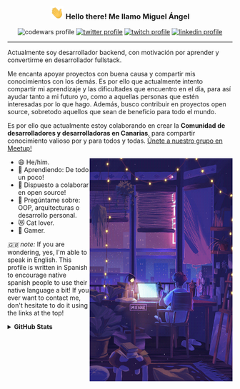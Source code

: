 <!-- Heading -->
<h3 align="center"><img src = "https://raw.githubusercontent.com/miguel-is-coding/miguel-is-coding/main/wave.gif" width = 30px> Hello there! Me llamo Miguel Ángel</h3>

<p align="center">
  <img src="https://www.codewars.com/users/B4rb4Q/badges/micro" alt="codewars profile">
  <a href="https://twitter.com/intent/follow?screen_name=miguel_isCoding&tw_p=followbutton" target="_blank"><img src="https://img.shields.io/twitter/follow/miguel_isCoding?label=S%C3%ADgueme%20en%20%40miguel_isCoding&color=blue&logoColor=blue&style=flat-square" alt="twitter profile"></a>
  <a href="https://twitch.tv/miguel_is_coding" target="_blank"><img src="https://img.shields.io/twitch/status/miguel_is_coding?color=purple&label=Twitch&style=flat-square" alt="twitch profile"></a>
  <a href="https://www.linkedin.com/in/dev-miguelangel/" target="_blank"><img src="https://img.shields.io/badge/-LinkedIn-LinkedIn?color=informational&style=flat-square&logo=Linkedin&logoColor=white&link=https://www.linkedin.com/in/dev-miguelangel" alt="linkedin profile"/></a>
</p>

---

<!-- About section -->
Actualmente soy desarrollador backend, con motivación por aprender y convertirme en desarrollador fullstack.

Me encanta apoyar proyectos con buena causa y compartir mis conocimientos con los demás. Es por ello que actualmente intento compartir mi aprendizaje y las dificultades que encuentro en el día, para así ayudar tanto a mi futuro yo, como a aquellas personas que estén interesadas por lo que hago. Además, busco contribuir en proyectos open source, sobretodo aquellos que sean de beneficio para todo el mundo.

Es por ello que actualmente estoy colaborando en crear la **Comunidad de desarrolladores y desarrolladoras en Canarias**, para compartir conocimiento valioso por y para todos y todas. <a href="https://www.meetup.com/comunidad-de-desarrolladores-en-canarias/">Únete a nuestro grupo en Meetup!</a>

<!-- code gif-->
<img align="right" alt="GIF" src="https://raw.githubusercontent.com/miguel-is-coding/miguel-is-coding/main/man_desk_at_night.gif" width="320" height="500" />

- 😄 He/him.
- 🌱 Aprendiendo: De todo un poco!
- 👯 Dispuesto a colaborar en open source!
- 💬 Pregúntame sobre: OOP, arquitecturas o desarrollo personal.
- 😻 Cat lover.
- 👾 Gamer.


_🇬🇧 note:_ If you are wondering, yes, I'm able to speak in English. This profile is written in Spanish to encourage native spanish people to use their native language a bit! If you ever want to contact me, don't hesitate to do it using the links at the top!

<!-- About section: END -->

<details>
  <summary><b>GitHub Stats</b></summary>
  <img align="center" src="https://github-readme-streak-stats.herokuapp.com/?user=miguel-is-coding&theme=transparent" alt="Miguel's LangStats"/>
  <img align="center" src="https://github-readme-stats.vercel.app/api/top-langs?username=miguel-is-coding&langs_count=10&custom_title=Lenguajes&nbsp;M%C3%A1s&nbsp;Usados&show_icons=true&locale=en&layout=compact&theme=light" alt="Miguel's program languages"/>
</details>

